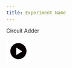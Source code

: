 ```yaml
---
title: Experiment Name
---
```

Circuit Adder

![](/experiment/images/icons8-play-button-circled-64.png)